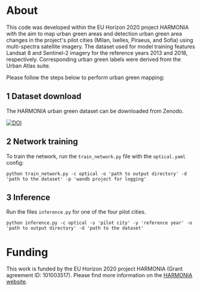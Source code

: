
# About

This code was developed within the EU Horizon 2020 project HARMONIA with the aim to map urban green areas and detection urban green area changes in the project's pilot cities (Milan, Ixelles, Piraeus, and Sofia) using multi-spectra satellite imagery. The dataset used for model training features Landsat 8 and Sentinel-2 imagery for the reference years 2013 and 2018, respectively. Corresponding urban green labels were derived from the Urban Atlas suite.

Please follow the steps below to perform urban green mapping:

## 1 Dataset download

The HARMONIA urban green dataset can be downloaded from Zenodo.

[![DOI](https://zenodo.org/badge/DOI/10.5281/zenodo.10210237.svg)](https://doi.org/10.5281/zenodo.10210237)

## 2 Network training

To train the network, run the ``train_network.py`` file with the ``optical.yaml`` config:

````
python train_network.py -c optical -o 'path to output directory' -d 'path to the dataset' -p 'wandb project for logging'
````

## 3 Inference


Run the files ``inference.py`` for one of the four pilot cities.

````
python inference.py -c optical -s 'pilot city' -y 'reference year' -o 'path to output directory' -d 'path to the dataset'
````

# Funding
 
This work is funded by the  EU Horizon 2020 project HARMONIA (Grant agreement ID: 101003517). Please find more information on the [HARMONIA website](https://harmonia-project.eu/). 